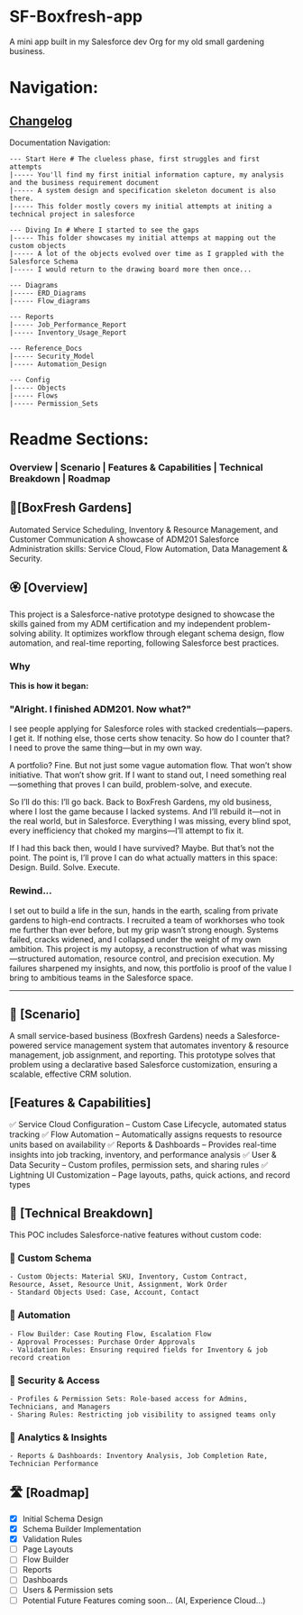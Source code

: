 # SF-Boxfresh-app
A mini app built in my Salesforce dev Org for my old small gardening business.

# Navigation:
## [Changelog](https://github.com/Rwb3n/SF-Boxfresh-app/blob/main/docs/Changelog.md)

Documentation Navigation:
```
--- Start Here # The clueless phase, first struggles and first attempts
|----- You'll find my first initial information capture, my analysis and the business requirement document
|----- A system design and specification skeleton document is also there.
|----- This folder mostly covers my initial attempts at initing a technical project in salesforce

--- Diving In # Where I started to see the gaps
|----- This folder showcases my initial attemps at mapping out the custom objects
|----- A lot of the objects evolved over time as I grappled with the Salesforce Schema
|----- I would return to the drawing board more then once...

--- Diagrams
|----- ERD_Diagrams
|----- Flow_diagrams

--- Reports
|----- Job_Performance_Report
|----- Inventory_Usage_Report

--- Reference_Docs
|----- Security_Model
|----- Automation_Design

--- Config
|----- Objects
|----- Flows
|----- Permission_Sets
```

# Readme Sections:
### Overview | Scenario | Features & Capabilities | Technical Breakdown | Roadmap

## 🌿[BoxFresh Gardens]
Automated Service Scheduling, Inventory & Resource Management, and Customer Communication
A showcase of ADM201 Salesforce Administration skills: Service Cloud, Flow Automation, Data Management & Security.

## 🏵️ [Overview]
This project is a Salesforce-native prototype designed to showcase the skills gained from my ADM certification and my independent problem-solving ability. It optimizes workflow through elegant schema design, flow automation, and real-time reporting, following Salesforce best practices.

### Why
**This is how it began:** 
### "Alright. I finished ADM201. Now what?"

I see people applying for Salesforce roles with stacked credentials—papers. I get it. If nothing else, those certs show tenacity. So how do I counter that? I need to prove the same thing—but in my own way.

A portfolio? Fine. But not just some vague automation flow. That won’t show initiative. That won’t show grit.
If I want to stand out, I need something real—something that proves I can build, problem-solve, and execute.

So I’ll do this: I’ll go back. Back to BoxFresh Gardens, my old business, where I lost the game because I lacked systems. And I’ll rebuild it—not in the real world, but in Salesforce. 
Everything I was missing, every blind spot, every inefficiency that choked my margins—I’ll attempt to fix it.

If I had this back then, would I have survived? Maybe. But that’s not the point. The point is, I’ll prove I can do what actually matters in this space: Design. Build. Solve. Execute.

### Rewind...

I set out to build a life in the sun, hands in the earth, scaling from private gardens to high-end contracts. I recruited a team of workhorses who took me further than ever before, but my grip wasn’t strong enough. Systems failed, cracks widened, and I collapsed under the weight of my own ambition. This project is my autopsy, a reconstruction of what was missing—structured automation, resource control, and precision execution. My failures sharpened my insights, and now, this portfolio is proof of the value I bring to ambitious teams in the Salesforce space.

---

## 🔶 [Scenario]
A small service-based business (Boxfresh Gardens) needs a Salesforce-powered service management system that automates inventory & resource management, job assignment, and reporting. This prototype solves that problem using a declarative based Salesforce customization, ensuring a scalable, effective CRM solution.

## [Features & Capabilities]
✅ Service Cloud Configuration – Custom Case Lifecycle, automated status tracking
✅ Flow Automation – Automatically assigns requests to resource units based on availability
✅ Reports & Dashboards – Provides real-time insights into job tracking, inventory, and performance analysis
✅ User & Data Security – Custom profiles, permission sets, and sharing rules
✅ Lightning UI Customization – Page layouts, paths, quick actions, and record types

## 🔨 [Technical Breakdown]
This POC includes Salesforce-native features without custom code:
### 🔹 Custom Schema
    - Custom Objects: Material SKU, Inventory, Custom Contract, 
    Resource, Asset, Resource Unit, Assignment, Work Order
    - Standard Objects Used: Case, Account, Contact
### 🔹 Automation
    - Flow Builder: Case Routing Flow, Escalation Flow
    - Approval Processes: Purchase Order Approvals
    - Validation Rules: Ensuring required fields for Inventory & job record creation
### 🔹 Security & Access
    - Profiles & Permission Sets: Role-based access for Admins, Technicians, and Managers
    - Sharing Rules: Restricting job visibility to assigned teams only
### 🔹 Analytics & Insights
    - Reports & Dashboards: Inventory Analysis, Job Completion Rate, Technician Performance

## 🛣️ [Roadmap]
- [x] Initial Schema Design
- [x] Schema Builder Implementation
- [x] Validation Rules
- [ ] Page Layouts
- [ ] Flow Builder
- [ ] Reports
- [ ] Dashboards
- [ ] Users & Permission sets
- [ ] Potential Future Features coming soon... (AI, Experience Cloud...)
